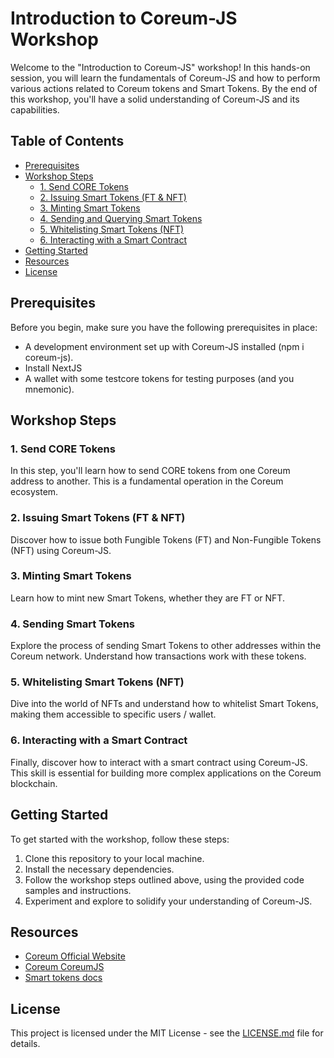 # Introduction to Coreum-JS Workshop

Welcome to the "Introduction to Coreum-JS" workshop! In this hands-on session, you will learn the fundamentals of Coreum-JS and how to perform various actions related to Coreum tokens and Smart Tokens. By the end of this workshop, you'll have a solid understanding of Coreum-JS and its capabilities.

## Table of Contents
- [Prerequisites](#prerequisites)
- [Workshop Steps](#workshop-steps)
    - [1. Send CORE Tokens](#1-send-core-tokens)
    - [2. Issuing Smart Tokens (FT & NFT)](#2-issuing-smart-tokens-ft--nft)
    - [3. Minting Smart Tokens](#3-minting-smart-tokens)
    - [4. Sending and Querying Smart Tokens](#4-sending-smart-tokens)
    - [5. Whitelisting Smart Tokens (NFT)](#5-whitelisting-smart-tokens-nft)
    - [6. Interacting with a Smart Contract](#6-interacting-with-a-smart-contract)
- [Getting Started](#getting-started)
- [Resources](#resources)
- [License](#license)

## Prerequisites
Before you begin, make sure you have the following prerequisites in place:

- A development environment set up with Coreum-JS installed (npm i coreum-js).
- Install NextJS 
- A wallet with some testcore tokens for testing purposes (and you mnemonic).

## Workshop Steps

### 1. Send CORE Tokens
In this step, you'll learn how to send CORE tokens from one Coreum address to another. This is a fundamental operation in the Coreum ecosystem.

### 2. Issuing Smart Tokens (FT & NFT)
Discover how to issue both Fungible Tokens (FT) and Non-Fungible Tokens (NFT) using Coreum-JS.

### 3. Minting Smart Tokens
Learn how to mint new Smart Tokens, whether they are FT or NFT.

### 4. Sending Smart Tokens
Explore the process of sending Smart Tokens to other addresses within the Coreum network. Understand how transactions work with these tokens.

### 5. Whitelisting Smart Tokens (NFT)
Dive into the world of NFTs and understand how to whitelist Smart Tokens, making them accessible to specific users / wallet.

### 6. Interacting with a Smart Contract
Finally, discover how to interact with a smart contract using Coreum-JS. This skill is essential for building more complex applications on the Coreum blockchain.

## Getting Started
To get started with the workshop, follow these steps:
1. Clone this repository to your local machine.
2. Install the necessary dependencies.
3. Follow the workshop steps outlined above, using the provided code samples and instructions.
4. Experiment and explore to solidify your understanding of Coreum-JS.

## Resources
- [Coreum Official Website](https://example.com/coreum)
- [Coreum CoreumJS](https://www.coreum.com/)
- [Smart tokens docs](https://docs.coreum.dev/tutorials/coreum-js.html)

## License
This project is licensed under the MIT License - see the [LICENSE.md](LICENSE.md) file for details.
